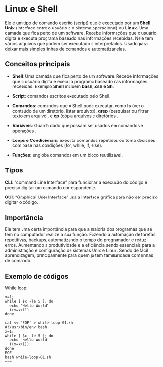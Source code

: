 # Linux e Shell


Ele é um tipo de comando escrito (script) que é executado por um __Shell Unix__ (interface entre o usuário e o sistema operacional) ou __Linux__. Uma camada que fica perto de um software. Recebe informações que o usuário digita e executa programa baseado nas informações recebidas. Nele tem vários arquivos que podem ser executado e interpretados. Usado para deixar mais simples linhas de comandos e automatizar elas. 

## Conceitos principais 

* __Shell__: Uma camada que fica perto de um software. Recebe informações que o usuário digita e executa programa baseado nas informações recebidas. Exemplo __Shell__ incluem __bash, Zsh e Sh__. 

* __Script__: comandos escritos executado pelo Shell. 

* __Comandos__: comandos que o Shell pode executar, como __ls__ (ver o conteúdo de um diretório, listar arquivos), __grep__ (pesquisar ou filtrar texto em arquivo), e __cp__ (cópia arquivos e diretórios). 

* __Variáveis__: Guarda dado que possam ser usados em comandos e operações .

* __Loops e Condicionais__: executa comandos repetidos ou toma decisões com base nas condições (for, while, if, else).

* __Funções__: engloba comandos em um bloco reutilizável. 

## Tipos 

__CLI__: “command Line Interface” para funcionar a execução do código é preciso digitar um comando correspondente.

__GUI__: “Graphical User Interface” usa a interface gráfica para não ser preciso digitar o código.


## Importância 

Ele tem uma certa importância para que a maioria dos programas que se tem no computador realize a sua função. Fazendo a automação de tarefas repetitivas, backups, automatizando o tempo do programador e reduz erros. Aumentando a produtividade e a eficiência sendo essenciais para a administração e configuração de sistemas Unix e Linux. Sendo de fácil aprendizagem, principalmente para quem já tem familiaridade com linhas de comando.


## Exemplo de códigos

While loop:
~~~
x=1;
while [ $x -le 5 ]; do
  echo "Hello World"
  ((x=x+1))
done
~~~

~~~~
cat << 'EOF' > while-loop-01.sh
#!/usr/bin/env bash
x=1;
while [ $x -le 5 ]; do
  echo "Hello World"
  ((x=x+1))
done
EOF
bash while-loop-01.sh
~~~
